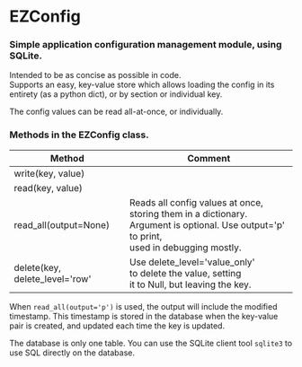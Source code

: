 # EZConfig
### Simple application configuration management module, using SQLite.

Intended to be as concise as possible in code.<br>
Supports an easy, key-value store which allows loading the config in its entirety (as a python dict), or by section or individual key. 

The config values can be read all-at-once, or individually.  

### Methods in the EZConfig class.

| Method                |Comment |
|-----------------------|---|
| write(key, value)     | |
| read(key, value)      | |
| read_all(output=None)  | Reads all config values at once, storing them in a dictionary.<br>Argument is optional.  Use output='p' to print,<br>used in debugging mostly. |
|delete(key, delete_level='row'| Use delete_level='value_only'<br>to delete the value, setting<br> it to Null, but leaving the key. |


When `read_all(output='p')` is used, the output will include the modified timestamp.  This timestamp is stored in the database when the key-value pair is created, and updated each time the key is updated.

The database is only one table.  You can use the SQLite client tool `sqlite3` to use SQL directly on the database.
